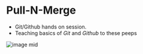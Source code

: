 # Pull-N-Merge
- Git/Github hands on session.
- Teaching basics of *Git* and *Github* to these peeps

![image](https://user-images.githubusercontent.com/51405870/195531653-831ede11-a99d-4db8-9c85-d7b719f369b8.png)
mid